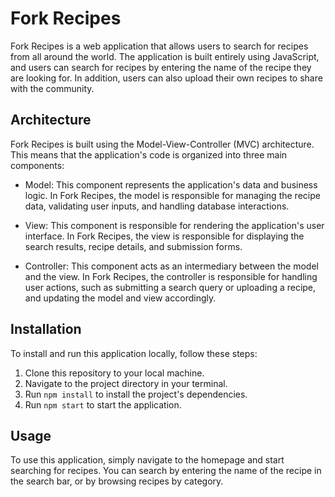 # Fork Recipes

Fork Recipes is a web application that allows users to search for recipes from all around the world. The application is built entirely using JavaScript, and users can search for recipes by entering the name of the recipe they are looking for. In addition, users can also upload their own recipes to share with the community.

## Architecture

Fork Recipes is built using the Model-View-Controller (MVC) architecture. This means that the application's code is organized into three main components:

- Model: This component represents the application's data and business logic. In Fork Recipes, the model is responsible for managing the recipe data, validating user inputs, and handling database interactions.

- View: This component is responsible for rendering the application's user interface. In Fork Recipes, the view is responsible for displaying the search results, recipe details, and submission forms.

- Controller: This component acts as an intermediary between the model and the view. In Fork Recipes, the controller is responsible for handling user actions, such as submitting a search query or uploading a recipe, and updating the model and view accordingly.

## Installation

To install and run this application locally, follow these steps:

1. Clone this repository to your local machine.
2. Navigate to the project directory in your terminal.
3. Run `npm install` to install the project's dependencies.
4. Run `npm start` to start the application.

## Usage

To use this application, simply navigate to the homepage and start searching for recipes. You can search by entering the name of the recipe in the search bar, or by browsing recipes by category.
